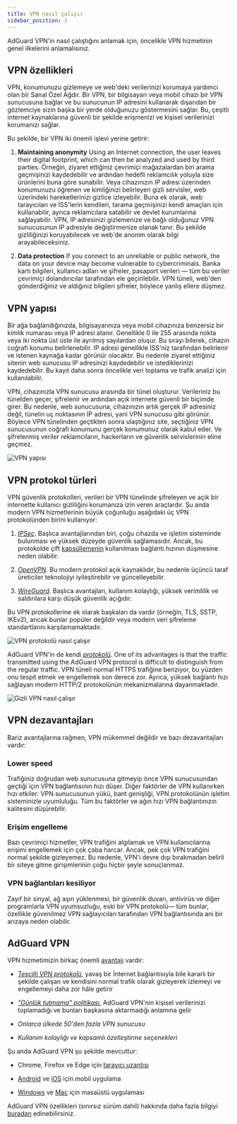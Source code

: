 ```yaml
---
title: VPN nasıl çalışır
sidebar_position: 1
---
```


AdGuard VPN'in nasıl çalıştığını anlamak için, öncelikle VPN hizmetinin genel ilkelerini anlamalısınız.

## VPN özellikleri

VPN, konumunuzu gizlemeye ve web'deki verilerinizi korumaya yardımcı olan bir Sanal Özel Ağdır. Bir VPN, bir bilgisayarı veya mobil cihazı bir VPN sunucusuna bağlar ve bu sunucunun IP adresini kullanarak dışarıdan bir gözlemciye sizin başka bir yerde olduğunuzu göstermesini sağlar. Bu, çeşitli internet kaynaklarına güvenli bir şekilde erişmenizi ve kişisel verilerinizi korumanızı sağlar.

Bu şekilde, bir VPN iki önemli işlevi yerine getirir:

1. **Maintaining anonymity** Using an Internet connection, the user leaves their digital footprint, which can then be analyzed and used by third parties. Örneğin, ziyaret ettiğiniz çevrimiçi mağazalardan biri arama geçmişinizi kaydedebilir ve ardından hedefli reklamcılık yoluyla size ürünlerini buna göre sunabilir. Veya cihazınızın IP adresi üzerinden konumunuzu öğrenen ve kimliğinizi belirleyen gizli servisler, web üzerindeki hareketlerinizi gizlice izleyebilir. Buna ek olarak, web tarayıcıları ve İSS'lerin kendileri, tarama geçmişinizi kendi amaçları için kullanabilir, ayrıca reklamcılara satabilir ve devlet kurumlarına sağlayabilir. VPN, IP adresinizi gizlemenize ve bağlı olduğunuz VPN sunucusunun IP adresiyle değiştirmenize olanak tanır. Bu şekilde gizliliğinizi koruyabilecek ve web'de anonim olarak bilgi arayabileceksiniz.

2. **Data protection** If you connect to an unreliable or public network, the data on your device may become vulnerable to cybercriminals. Banka kartı bilgileri, kullanıcı adları ve şifreler, pasaport verileri — tüm bu veriler çevrimiçi dolandırıcılar tarafından ele geçirilebilir. VPN tüneli, web'den gönderdiğiniz ve aldığınız bilgileri şifreler, böylece yanlış ellere düşmez.

## VPN yapısı

Bir ağa bağlandığınızda, bilgisayarınıza veya mobil cihazınıza benzersiz bir kimlik numarası veya IP adresi atanır. Genellikle 0 ile 255 arasında nokta veya iki nokta üst üste ile ayrılmış sayılardan oluşur. Bu sırayı bilerek, cihazın coğrafi konumu belirlenebilir. IP adresi genellikle İSS'niz tarafından belirlenir ve istenen kaynağa kadar görünür olacaktır. Bu nedenle ziyaret ettiğiniz sitenin web sunucusu IP adresinizi kaydedebilir ve istediklerinizi kaydedebilir. Bu kayıt daha sonra öncelikle veri toplama ve trafik analizi için kullanılabilir.

VPN, cihazınızla VPN sunucusu arasında bir tünel oluşturur. Verileriniz bu tünelden geçer, şifrelenir ve ardından açık internete güvenli bir biçimde girer. Bu nedenle, web sunucusuna, cihazınızın artık gerçek IP adresiniz değil, tünelin uç noktasının IP adresi, yani VPN sunucusu gibi görünür. Böylece VPN tünelinden geçtikten sonra ulaştığınız site, seçtiğiniz VPN sunucusunun coğrafi konumunu gerçek konumunuz olarak kabul eder. Ve şifrelenmiş veriler reklamcıların, hackerların ve güvenlik servislerinin eline geçmez.

![VPN yapısı](https://cdn.adguardvpn.com/public/Adguard/Website/Images/seo/en/how_vpn_3.jpg)

## VPN protokol türleri

VPN güvenlik protokolleri, verileri bir VPN tünelinde şifreleyen ve açık bir internette kullanıcı gizliliğini korumanıza izin veren araçlardır. Şu anda modern VPN hizmetlerinin büyük çoğunluğu aşağıdaki üç VPN protokolünden birini kullanıyor:

1. [*IPSec*](https://en.wikipedia.org/wiki/IPsec). Başlıca avantajlarından biri, çoğu cihazda ve işletim sisteminde bulunması ve yüksek düzeyde güvenlik sağlamasıdır. Ancak, bu protokolde çift [kapsüllemenin](https://en.wikipedia.org/wiki/Encapsulation_(networking)) kullanılması bağlantı hızının düşmesine neden olabilir.

2. [*OpenVPN*](https://en.wikipedia.org/wiki/OpenVPN). Bu modern protokol açık kaynaklıdır, bu nedenle üçüncü taraf üreticiler teknolojiyi iyileştirebilir ve güncelleyebilir.

3. [*WireGuard*](https://en.wikipedia.org/wiki/WireGuard). Başlıca avantajları, kullanım kolaylığı, yüksek verimlilik ve saldırılara karşı düşük güvenlik açığıdır.

Bu VPN protokollerine ek olarak başkaları da vardır (örneğin, TLS, SSTP, IKEv2), ancak bunlar popüler değildir veya modern veri şifreleme standartlarını karşılamamaktadır.

![VPN protokolü nasıl çalışır](https://cdn.adguardvpn.com/public/Adguard/Blog/vpn/protocol/4.svg)

AdGuard VPN'in de kendi [*protokolü*](adguard-vpn-protocol.mdx). One of its advantages is that the traffic transmitted using the AdGuard VPN protocol is difficult to distinguish from the regular traffic. VPN tüneli normal HTTPS trafiğine benziyor, bu yüzden onu tespit etmek ve engellemek son derece zor. Ayrıca, yüksek bağlantı hızı sağlayan modern HTTP/2 protokolünün mekanizmalarına dayanmaktadır.

![Gizli VPN nasıl çalışır](https://cdn.adguardvpn.com/public/Adguard/Blog/vpn/protocol/5.svg)

## VPN dezavantajları

Bariz avantajlarına rağmen, VPN mükemmel değildir ve bazı dezavantajları vardır:

### Lower speed

Trafiğiniz doğrudan web sunucusuna gitmeyip önce VPN sunucusundan geçtiği için VPN bağlantısının hızı düşer. Diğer faktörler de VPN kullanırken hızı etkiler: VPN sunucusunun yükü, bant genişliği, VPN protokolünün işletim sisteminizle uyumluluğu. Tüm bu faktörler ve ağın hızı VPN bağlantınızın kalitesini düşürebilir.

### Erişim engelleme

Bazı çevrimiçi hizmetler, VPN trafiğini algılamak ve VPN kullanıcılarına erişimi engellemek için çok çaba harcar. Ancak, pek çok VPN trafiğini normal şekilde gizleyemez. Bu nedenle, VPN'i devre dışı bırakmadan belirli bir siteye gitme girişimlerinin çoğu hiçbir şeyle sonuçlanmaz.

### VPN bağlantıları kesiliyor

Zayıf bir sinyal, ağ aşırı yüklenmesi, bir güvenlik duvarı, antivirüs ve diğer programlarla VPN uyumsuzluğu, eski bir VPN protokolü— tüm bunlar, özellikle güvenilmez VPN sağlayıcıları tarafından VPN bağlantısında ani bir arızaya neden olabilir.

## AdGuard VPN

VPN hizmetimizin birkaç önemli [avantajı](why-adguard-vpn.md) vardır:

- [*Tescilli VPN protokolü*](adguard-vpn-protocol.mdx), yavaş bir İnternet bağlantısıyla bile kararlı bir şekilde çalışan ve kendisini normal trafik olarak gizleyerek izlemeyi ve engellemeyi daha zor hâle getirir

- [*"Günlük tutmama" politikası*](https://adguard-vpn.com/en/privacy.html), AdGuard VPN'nin kişisel verilerinizi toplamadığı ve bunları başkasına aktarmadığı anlamına gelir

- *Onlarca ülkede 50'den fazla VPN sunucusu*

- *Kullanım kolaylığı ve kapsamlı özelleştirme seçenekleri*

Şu anda AdGuard VPN şu şekilde mevcuttur:

- Chrome, Firefox ve Edge için [tarayıcı uzantısı](../adguard-vpn-browser-extension/overview.md)

- [Android](../adguard-vpn-for-android/overview.md) ve [iOS](../adguard-vpn-for-ios/overview.md) için mobil uygulama

- [Windows](../adguard-vpn-for-windows/overview.md) ve [Mac](../adguard-vpn-for-mac/overview.md) için masaüstü uygulaması

AdGuard VPN özellikleri (sınırsız sürüm dahil) hakkında daha fazla bilgiyi [buradan](https://adguard-vpn.com/en/welcome.html) edinebilirsiniz.
